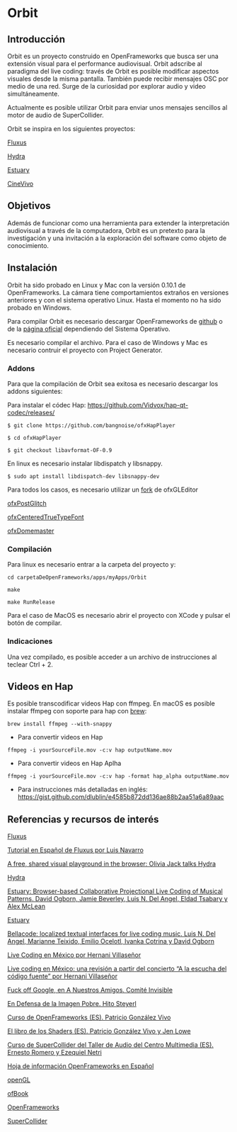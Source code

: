 # Orbit

## Introducción 

Orbit es un proyecto construido en OpenFrameworks que busca ser una extensión visual para el performance audiovisual. Orbit adscribe al paradigma del live coding: través de Orbit es posible modificar aspectos visuales desde la misma pantalla. También puede recibir mensajes OSC por medio de una red. Surge de la curiosidad por explorar audio y video simultáneamente. 

Actualmente es posible utilizar Orbit para enviar unos mensajes sencillos al motor de audio de SuperCollider. 

Orbit se inspira en los siguientes proyectos: 

[Fluxus](http://www.pawfal.org/fluxus)

[Hydra](https://github.com/ojack/hydra) 

[Estuary](https://github.com/dktr0/estuary) 

[CineVivo](https://github.com/essteban/CineVivo)

## Objetivos

Además de funcionar como una herramienta para extender la interpretación audiovisual a través de la computadora, Orbit es un pretexto para la investigación y una invitación a la exploración del software como objeto de conocimiento. 

## Instalación

Orbit ha sido probado en Linux y Mac con la versión 0.10.1 de OpenFrameworks. La cámara tiene comportamientos extraños en versiones anteriores y con el sistema operativo Linux. Hasta el momento no ha sido probado en Windows.

Para compilar Orbit es necesario descargar OpenFrameworks de [github](https://github.com/openframeworks/openFrameworks) o de la [página oficial](https://openframeworks.cc/download/) dependiendo del Sistema Operativo.

Es necesario compilar el archivo. Para el caso de Windows y Mac es necesario contruir el proyecto con Project Generator. 

### Addons

Para que la compilación de Orbit sea exitosa es necesario descargar los addons siguientes: 

Para instalar el códec Hap: https://github.com/Vidvox/hap-qt-codec/releases/

`$ git clone https://github.com/bangnoise/ofxHapPlayer`

`$ cd ofxHapPlayer`

`$ git checkout libavformat-OF-0.9`

En linux es necesario instalar libdispatch y libsnappy. 

`$ sudo apt install libdispatch-dev libsnappy-dev`

Para todos los casos, es necesario utilizar un [fork](https://github.com/bolkaaa/ofxGLEditor) de ofxGLEditor

[ofxPostGlitch](https://github.com/maxillacult/ofxPostGlitch)

[ofxCenteredTrueTypeFont](https://github.com/armadillu/ofxCenteredTrueTypeFont)

[ofxDomemaster](https://github.com/charlesveasey/ofxDomemaster)

### Compilación

Para linux es necesario entrar a la carpeta del proyecto y: 

`cd carpetaDeOpenFrameworks/apps/myApps/Orbit`

`make`

`make RunRelease`

Para el caso de MacOS es necesario abrir el proyecto con XCode y pulsar el botón de compilar. 

### Indicaciones

Una vez compilado, es posible acceder a un archivo de instrucciones al teclear Ctrl + 2. 

## Videos en Hap

Es posible transcodificar videos Hap con ffmpeg. En macOS es posible instalar ffmpeg con soporte para hap con [brew](https://brew.sh/index_es):

`brew install ffmpeg --with-snappy`

* Para convertir videos en Hap

`ffmpeg -i yourSourceFile.mov -c:v hap outputName.mov`

* Para convertir videos en Hap Aplha

`ffmpeg -i yourSourceFile.mov -c:v hap -format hap_alpha outputName.mov`

* Para instrucciones más detalladas en inglés: https://gist.github.com/dlublin/e4585b872dd136ae88b2aa51a6a89aac

## Referencias y recursos de interés


[Fluxus](http://www.pawfal.org/fluxus/)

[Tutorial en Español de Fluxus por Luis Navarro](https://sites.google.com/site/tallerdeaudio/herramientas/fluxus)

[A free, shared visual playground in the browser: Olivia Jack talks Hydra](http://cdm.link/2019/02/hydra-olivia-jack/)

[Hydra](http://cdm.link/2019/02/hydra-olivia-jack/)

[Estuary: Browser-based Collaborative Projectional Live Coding of Musical Patterns. David Ogborn, Jamie Beverley, Luis N. Del Angel, Eldad Tsabary y Alex McLean](https://iclc.livecodenetwork.org/2017/cameraReady/ICLC_2017_paper_78.pdf)

[Estuary](http://intramuros.mcmaster.ca:8002/)

[Bellacode: localized textual interfaces for live coding music. Luis N. Del Angel, Marianne Teixido, Emilio Ocelotl, Ivanka Cotrina y David Ogborn](https://iclc.livecodenetwork.org/2019/papers/paper111.pdf)

[Live Coding en México por Hernani Villaseñor](http://www.hernanivillasenor.com/archivos/html/livecoding.html)

[Live coding en México: una revisión a partir del concierto “A la escucha del código fuente” por Hernani Villaseñor](https://laorejainculta.net/2019/03/18/live-coding-en-mexico-una-revision-a-partir-del-concierto-a-la-escucha-del-codigo-fuente/)

[Fuck off Google, en A Nuestros Amigos. Comité Invisible](http://mexico.indymedia.org/IMG/pdf/a_nuestros_amigos_-_comite_invisible.pdf)

[En Defensa de la Imagen Pobre. Hito Steyerl](https://monoskop.org/images/7/72/Steyerl_Hito_Los_condenados_de_la_pantalla.pdf#page=18)

[Curso de OpenFrameworks (ES). Patricio González Vivo](https://github.com/patriciogonzalezvivo/cursoOF)

[El libro de los Shaders (ES). Patricio González Vivo y Jen Lowe](https://thebookofshaders.com/?lan=es)

[Curso de SuperCollider del Taller de Audio del Centro Multimedia (ES). Ernesto Romero y Ezequiel Netri](http://cmm.cenart.gob.mx/tallerdeaudio/cursos/cursocollider/textos/curso%20de%20supercollider%20principiantes.pdf)

[Hoja de información OpenFrameworks en Español](https://hangar.org/webnou/wp-content/uploads/2012/01/Capsulab07.pdf)

[openGL](https://open.gl/introduction)

[ofBook](https://openframeworks.cc/ofBook/chapters/foreword.html)

[OpenFrameworks](https://openframeworks.cc/)

[SuperCollider](https://supercollider.github.io/)
